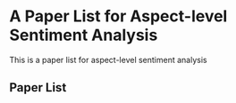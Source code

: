 # A Paper List for Aspect-level Sentiment Analysis

This is a paper list for aspect-level sentiment analysis

## Paper List

